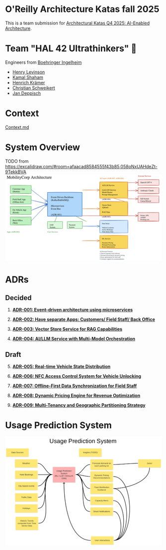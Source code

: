 # O'Reilly Architecture Katas fall 2025

This is a team submission for [Architectural Katas Q4 2025: AI-Enabled Architecture](https://learning.oreilly.com/live-events/architectural-katas-q4-2025-ai-enabled-architecture/0642572249625/0642572249618/).

# Team "HAL 42 Ultrathinkers" 🤯

Engineers from [Boehringer Ingelheim](https://boehringer-ingelheim.com)
- [Henry Levinson](https://github.com/henry-levinson)
- [Kamal Shaham](https://github.com/kshaham)
- [Henrich Krämer](https://github.com/henrjk)
- [Christian Schweikert](https://github.com/cschweikert)
- [Jan Deppisch](https://github.com/netzartist)

# Context

[Context.md](Context.md)

# System Overview

TODO from  https://excalidraw.com/#room=afaacad8584555f43b85,058oNxUAHdeZt-9TekkBVA ![System Overview](SystemOverview.png)

# ADRs

## Decided

1. **[ADR-001: Event-driven architecture using microservices](ADRs/ADR-001-event-driven-architecture-microservices.md)**

2. **[ADR-002: Have separate Apps: Customers/ Field Staff/ Back Office](ADRs/ADR-002-separate-apps-for-user-roles.md)**

3. **[ADR-003: Vector Store Service for RAG Capabilities](ADRs/ADR-003-vector-store-for-rag-capabilities.md)**

4. **[ADR-004: AI/LLM Service with Multi-Model Orchestration](ADRs/ADR-004-ai-llm-service-orchestration.md)**

## Draft

5. **[ADR-005: Real-time Vehicle State Distribution](ADRs/ADR-005-real-time-vehicle-state-distribution.md)**

6. **[ADR-006: NFC Access Control System for Vehicle Unlocking](ADRs/ADR-006-nfc-access-control-system.md)**

7. **[ADR-007: Offline-First Data Synchronization for Field Staff](ADRs/ADR-007-offline-first-data-synchronization.md)**

8. **[ADR-008: Dynamic Pricing Engine for Revenue Optimization](ADRs/ADR-008-dynamic-pricing-engine.md)**

9. **[ADR-009: Multi-Tenancy and Geographic Partitioning Strategy](ADRs/ADR-009-multi-tenancy-geographic-partitioning.md)**

# Usage Prediction System

![Usage Prediction System](UsagePredictionSystem.png)

